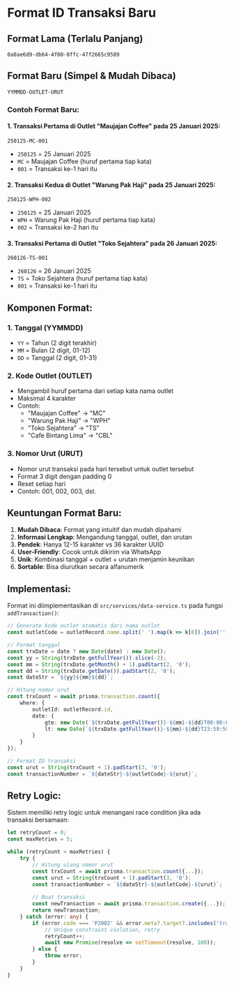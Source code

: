 # Format ID Transaksi Baru

## Format Lama (Terlalu Panjang)
```
0a8ae6d9-db64-4f00-8ffc-47f2665c9589
```

## Format Baru (Simpel & Mudah Dibaca)
```
YYMMDD-OUTLET-URUT
```

### Contoh Format Baru:

#### 1. Transaksi Pertama di Outlet "Maujajan Coffee" pada 25 Januari 2025:
```
250125-MC-001
```
- `250125` = 25 Januari 2025
- `MC` = Maujajan Coffee (huruf pertama tiap kata)
- `001` = Transaksi ke-1 hari itu

#### 2. Transaksi Kedua di Outlet "Warung Pak Haji" pada 25 Januari 2025:
```
250125-WPH-002
```
- `250125` = 25 Januari 2025
- `WPH` = Warung Pak Haji (huruf pertama tiap kata)
- `002` = Transaksi ke-2 hari itu

#### 3. Transaksi Pertama di Outlet "Toko Sejahtera" pada 26 Januari 2025:
```
260126-TS-001
```
- `260126` = 26 Januari 2025
- `TS` = Toko Sejahtera (huruf pertama tiap kata)
- `001` = Transaksi ke-1 hari itu

## Komponen Format:

### 1. Tanggal (YYMMDD)
- `YY` = Tahun (2 digit terakhir)
- `MM` = Bulan (2 digit, 01-12)
- `DD` = Tanggal (2 digit, 01-31)

### 2. Kode Outlet (OUTLET)
- Mengambil huruf pertama dari setiap kata nama outlet
- Maksimal 4 karakter
- Contoh:
  - "Maujajan Coffee" → "MC"
  - "Warung Pak Haji" → "WPH"
  - "Toko Sejahtera" → "TS"
  - "Cafe Bintang Lima" → "CBL"

### 3. Nomor Urut (URUT)
- Nomor urut transaksi pada hari tersebut untuk outlet tersebut
- Format 3 digit dengan padding 0
- Reset setiap hari
- Contoh: 001, 002, 003, dst.

## Keuntungan Format Baru:

1. **Mudah Dibaca**: Format yang intuitif dan mudah dipahami
2. **Informasi Lengkap**: Mengandung tanggal, outlet, dan urutan
3. **Pendek**: Hanya 12-15 karakter vs 36 karakter UUID
4. **User-Friendly**: Cocok untuk dikirim via WhatsApp
5. **Unik**: Kombinasi tanggal + outlet + urutan menjamin keunikan
6. **Sortable**: Bisa diurutkan secara alfanumerik

## Implementasi:

Format ini diimplementasikan di `src/services/data-service.ts` pada fungsi `addTransaction()`:

```typescript
// Generate kode outlet otomatis dari nama outlet
const outletCode = outletRecord.name.split(' ').map(k => k[0]).join('').toUpperCase().slice(0, 4);

// Format tanggal
const trxDate = date ? new Date(date) : new Date();
const yy = String(trxDate.getFullYear()).slice(-2);
const mm = String(trxDate.getMonth() + 1).padStart(2, '0');
const dd = String(trxDate.getDate()).padStart(2, '0');
const dateStr = `${yy}${mm}${dd}`;

// Hitung nomor urut
const trxCount = await prisma.transaction.count({
    where: {
        outletId: outletRecord.id,
        date: {
            gte: new Date(`${trxDate.getFullYear()}-${mm}-${dd}T00:00:00.000Z`),
            lt: new Date(`${trxDate.getFullYear()}-${mm}-${dd}T23:59:59.999Z`)
        }
    }
});

// Format ID transaksi
const urut = String(trxCount + 1).padStart(3, '0');
const transactionNumber = `${dateStr}-${outletCode}-${urut}`;
```

## Retry Logic:

Sistem memiliki retry logic untuk menangani race condition jika ada transaksi bersamaan:

```typescript
let retryCount = 0;
const maxRetries = 5;

while (retryCount < maxRetries) {
    try {
        // Hitung ulang nomor urut
        const trxCount = await prisma.transaction.count({...});
        const urut = String(trxCount + 1).padStart(3, '0');
        const transactionNumber = `${dateStr}-${outletCode}-${urut}`;
        
        // Buat transaksi
        const newTransaction = await prisma.transaction.create({...});
        return newTransaction;
    } catch (error: any) {
        if (error.code === 'P2002' && error.meta?.target?.includes('transactionNumber')) {
            // Unique constraint violation, retry
            retryCount++;
            await new Promise(resolve => setTimeout(resolve, 100));
        } else {
            throw error;
        }
    }
}
``` 